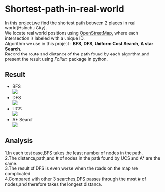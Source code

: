 # Shortest-path-in-real-world  
In this project,we find the shortest path between 2 places in real world(Hsinchu City).  
We locate real world positions using [OpenStreetMap](https://www.openstreetmap.org/), where each intersection is labeled with a unique ID.  
Algorithm we use in this project : **BFS**, **DFS**, **Uniform Cost Search**, **A star Search**.  
Record the route and distance of the path found by each algorithm,and present the result using *Folium* package in python.  
## Result
- BFS  
![](https://imgur.com/oVB9zpp.jpg)  
- DFS  
![](https://imgur.com/QndvFHl.jpg)
- UCS  
![](https://imgur.com/SnB4531.jpg)
- A* Search  
![](https://imgur.com/55CEpAc.jpg)  
## Analysis  
1.In each test case,BFS takes the least number of nodes in the path.  
2.The distance,path,and # of nodes in the path found by UCS and A* are the same.  
3.The result of DFS is even worse when the roads on the map are complicated  
4.Compared with other 3 searches,DFS passes through the most # of nodes,and therefore takes the
longest distance.
